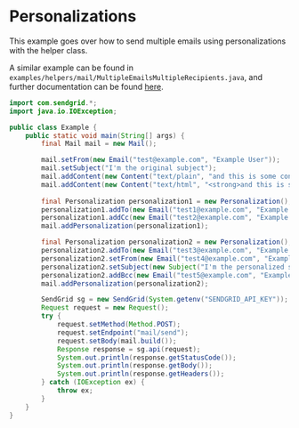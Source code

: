 # Personalizations

This example goes over how to send multiple emails using personalizations with the helper class. 

A similar example can be found in `examples/helpers/mail/MultipleEmailsMultipleRecipients.java`, and further documentation can be found [here](https://docs.sendgrid.com/for-developers/sending-email/personalizations).

```java
import com.sendgrid.*;
import java.io.IOException;

public class Example {
    public static void main(String[] args) {
        final Mail mail = new Mail();

        mail.setFrom(new Email("test@example.com", "Example User"));
        mail.setSubject("I'm the original subject");
        mail.addContent(new Content("text/plain", "and this is some content"));
        mail.addContent(new Content("text/html", "<strong>and this is some content</strong>"));
        
        final Personalization personalization1 = new Personalization();
        personalization1.addTo(new Email("test1@example.com", "Example User1"));
        personalization1.addCc(new Email("test2@example.com", "Example User2"));
        mail.addPersonalization(personalization1);

        final Personalization personalization2 = new Personalization();
        personalization2.addTo(new Email("test3@example.com", "Example User3"));
        personalization2.setFrom(new Email("test4@example.com", "Example User4"));
        personalization2.setSubject(new Subject("I'm the personalized subject"));
        personalization2.addBcc(new Email("test5@example.com", "Example User5"));
        mail.addPersonalization(personalization2);

        SendGrid sg = new SendGrid(System.getenv("SENDGRID_API_KEY"));
        Request request = new Request();
        try {
            request.setMethod(Method.POST);
            request.setEndpoint("mail/send");
            request.setBody(mail.build());
            Response response = sg.api(request);
            System.out.println(response.getStatusCode());
            System.out.println(response.getBody());
            System.out.println(response.getHeaders());
        } catch (IOException ex) {
            throw ex;
        }
    }
}
```
